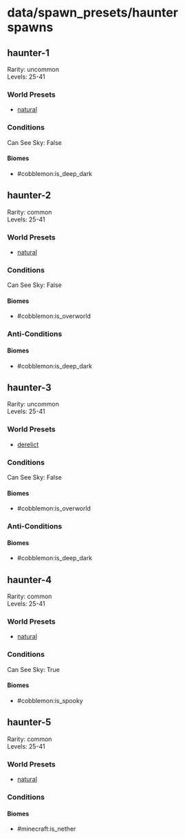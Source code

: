 # data/spawn_presets/haunter spawns  
  
## haunter-1  
Rarity: uncommon  
Levels: 25-41  
  
### World Presets  
* [natural](/data/spawn_data/natural.md)  
  
### Conditions  
Can See Sky: False  
  
#### Biomes  
  * #cobblemon:is_deep_dark
  
  
## haunter-2  
Rarity: common  
Levels: 25-41  
  
### World Presets  
* [natural](/data/spawn_data/natural.md)  
  
### Conditions  
Can See Sky: False  
  
#### Biomes  
  * #cobblemon:is_overworld
  
  
### Anti-Conditions  
  
#### Biomes  
  * #cobblemon:is_deep_dark
  
  
## haunter-3  
Rarity: uncommon  
Levels: 25-41  
  
### World Presets  
* [derelict](/data/spawn_data/derelict.md)  
  
### Conditions  
Can See Sky: False  
  
#### Biomes  
  * #cobblemon:is_overworld
  
  
### Anti-Conditions  
  
#### Biomes  
  * #cobblemon:is_deep_dark
  
  
## haunter-4  
Rarity: common  
Levels: 25-41  
  
### World Presets  
* [natural](/data/spawn_data/natural.md)  
  
### Conditions  
Can See Sky: True  
  
#### Biomes  
  * #cobblemon:is_spooky
  
  
## haunter-5  
Rarity: common  
Levels: 25-41  
  
### World Presets  
* [natural](/data/spawn_data/natural.md)  
  
### Conditions  
  
#### Biomes  
  * #minecraft:is_nether
  
